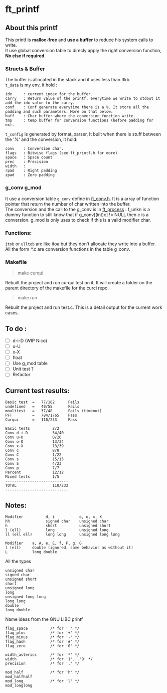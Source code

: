 # ft_printf

## About this printf
This printf is **malloc-free** and **use a buffer** to reduce his system calls to write.   
It use global conversion table to direcly apply the right conversion function, **No else if required**.

### Structs & Buffer
The buffer is allocated in the stack and it uses less than 3kb.   
```t_data``` is my env, it hold :
```
idx     : current index for the buffer.
carry   : Return value of the printf, everytime we write to stdout it add the idx value to the carry.
conf    : Conf generate everytime there is a %. It store all the padding and such parameters. More on that below.
buff    : Char buffer where the conversion function write.
tmp     : temp buffer for conversion functions (before padding for ex).
```
```t_config``` is generated by format_parser,
It built when there is stuff between the '%' and the conversion, it hold:
```
conv    : Conversion char.
flags   : Bitwise flags (see ft_printf.h for more)
space   : Space count
prec    : Precision
width   :
rpad    : Right padding
zpad    : Zero padding
```

### g_conv g_mod
It use a conversion table ```g_conv``` define in [ft_conv.h](includes/ft_conv.h).
It is a array of function pointer that return the number of char written into the buffer.   
The conversion and the call to the g_conv is in [ft_process](includes/ft_printf.c:110) :
f_unkn is a dummy function to still know that if g_conv[(int)c] != NULL then c is a conversion.
g_mod is only uses to check if this is a valid modifier char.

### Functions:
```itob``` or ```ulltob``` are like itoa but they don't allocate they write into a buffer.    
All the form_*.c are conversion functions in the table g_conv.
### Makefile
> make curqui

Rebuilt the project and run curqui test on it.
It will create a folder on the parent directory of the makefile for the curci repo.
> make run

Rebuilt the project and run test.c.
This is a detail output for the current work cases.


## To do :
- [ ] d-i-D (WIP Nico)
- [ ] u-U
- [ ] x-X
- [ ] float
- [ ] Use g_mod table
- [ ] Unit test ?
- [ ] Refactor

## Current test results:
```
Basic test	=	77/182		Fails
undefined	=	40/55		Fails
moulitest	=	37/48		Fails (timeout)
PFT         =   784/1765    Pass
Curqui		=	110/233		Pass
```
```
Basic tests          2/2
Conv d-i-D           34/40
Conv u-U             0/26
Conv o-O             13/34
Conv x-X             13/39
Conv c               8/8
Conv C               1/22
Conv s               15/15
Conv S               4/23
Conv p               7/7
Percent              12/12
Mixed tests          1/5
----------------------------
TOTAL                110/233
----------------------------
```
## Notes:
```
Modifier          d, i           o, u, x, X
hh                signed char    unsigned char
h                 short          unsigned short
l (ell)           long           unsigned long
ll (ell ell)      long long      unsigned long long

Modifier    a, A, e, E, f, F, g, G
l (ell)     double (ignored, same behavior as without it)
L           long double
```
All the types
```
unsigned char
signed char
unsigned short
short
unsigned long
long
unsigned long long
long long
double
long double
```
Name ideas from the GNU LIBC printf
```
flag_space			/* for ' ' */
flag_plus			/* for '+' */
flag_minus			/* for '-' */
flag_hash			/* for '#' */
flag_zero			/* for '0' */

width_asterics		/* for '*' */
width				/* for '1'...'9' */
precision			/* for '.' */

mod_half			/* for 'h' */
mod_halfhalf
mod_long			/* for 'l' */
mod_longlong
```